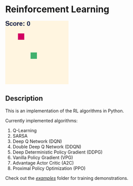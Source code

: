 # Reinforcement Learning

![Alternative text](images/snake-dqn-render.gif)


## Description
This is an implementation of the RL algorithms in Python.

Сurrently implemented algorithms:       
1. Q-Learning
2. SARSA    
3. Deep Q Network (DQN)
4. Double Deep Q Network (DDQN)
5. Deep Deterministic Policy Gradient (DDPG)
6. Vanilla Policy Gradient (VPG)
7. Advantage Actor Critic (A2C)
8. Proximal Policy Optimization (PPO)

Check out the *[examples](/examples)* folder for training demonstrations.

